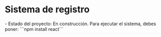 <h1>Sistema de registro</h1>
- Estado del proyecto: En construcción.
Para ejecutar el sistema, debes poner:
```npm install react´´´
